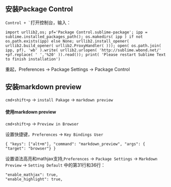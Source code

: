 ## 安装Package Control

``` Control + ` ```打开控制台，输入：

```
import urllib2,os; pf='Package Control.sublime-package'; ipp = sublime.installed_packages_path(); os.makedirs( ipp ) if not os.path.exists(ipp) else None; urllib2.install_opener( urllib2.build_opener( urllib2.ProxyHandler( ))); open( os.path.join( ipp, pf), 'wb' ).write( urllib2.urlopen( 'http://sublime.wbond.net/' +pf.replace( ' ','%20' )).read()); print( 'Please restart Sublime Text to finish installation')
```

重起，Preferences -> Package Settings -> Package Control

## 安装markdown preview

`cmd+shift+p` -> `install Pakage` -> `markdown preview`
#### 使用markdown preview

`cmd+shift+p` -> `Preview in Browser`

设置快捷键，`Preferences` -> `Key Bindings User`

```
{ "keys": ["alt+m"], "command": "markdown_preview", "args": { "target": "browser"} }
```
设置语法高亮和mathjax支持,`Preferences` -> `Package Settings` -> `Markdown Preview` -> `Setting Default` 中的第31行和36行：

```
"enable_mathjax": true,
"enable_highlight": true,
```




[1]: http://blog.guorunmin.cn/blog/2014/03/12/sublime-text-2-xia-de-markdownxie-zuo/

